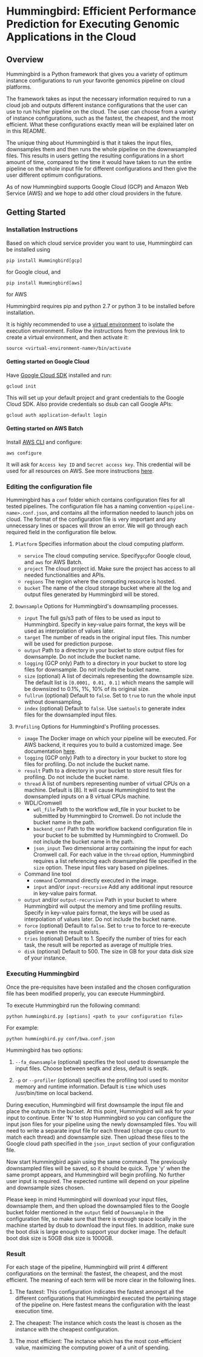 # Hummingbird: Efficient Performance Prediction for Executing Genomic Applications in the Cloud

## Overview

Hummingbird is a Python framework that gives you a variety of optimum instance configurations to run your favorite genomics pipeline on cloud platforms.

The framework takes as input the necessary information required to run a cloud job and outputs different instance configurations that the user can use to run his/her pipeline on the cloud. The user can choose from a variety of instance configurations, such as the fastest, the cheapest, and the most efficient. What these configurations exactly mean will be explained later on in this README.

The unique thing about Hummingbird is that it takes the input files, downsamples them and then runs the whole pipeline on the downwsampled files. This results in users getting the resulting configurations in a short amount of time, compared to the time it would have taken to run the entire pipeline on the whole input file for different configurations and then give the user different optimum configurations.

As of now Hummingbird supports Google Cloud (GCP) and Amazon Web Service (AWS) and we hope to add other cloud providers in the future.

## Getting Started

### Installation Instructions

Based on which cloud service provider you want to use, Hummingbird can be installed using
```
pip install Hummingbird[gcp]
```
for Google cloud, and
```
pip install Hummingbird[aws]
```
for AWS

Hummingbird requires pip and python 2.7 or python 3 to be installed before installation.

It is highly recommended to use a [virtual environment](https://packaging.python.org/guides/installing-using-pip-and-virtual-environments/) to isolate the execution environment. Follow the instructions from the previous link to create a virtual environment, and then activate it:
```
source <virtual-environment-name>/bin/activate
```

#### Getting started on Google Cloud
Have [Google Cloud SDK](https://cloud.google.com/sdk/docs/quickstarts) installed and run:
```
gcloud init
```
This will set up your default project and grant credentials to the Google Cloud SDK. Also provide credentials so dsub can call Google APIs:
```
gcloud auth application-default login
```

#### Getting started on AWS Batch
Install [AWS CLI](https://docs.aws.amazon.com/cli/latest/userguide/cli-chap-install.html) and configure:
```
aws configure
```
It will ask for `Access key ID` and `Secret access key`. This credential will be used for all resources on AWS. See more instructions [here](https://docs.aws.amazon.com/cli/latest/userguide/cli-configure-quickstart.html).

### Editing the configuration file

Hummingbird has a `conf` folder which contains configuration files for all tested pipelines. The configuration file has a naming convention `<pipeline-name>.conf.json`, and contains all the information needed to launch jobs on cloud. The format of the configuration file is very important and any unnecessary lines or spaces will throw an error. We will go through each required field in the configuration file below.

1. `Platform` Specifies information about the cloud computing platform.
    - `service` The cloud computing service. Specify`gcp`for Google cloud, and `aws` for AWS Batch.
    - `project` The cloud project id. Make sure the project has access to all needed functionalities and APIs.
    - `regions` The region where the computing resource is hosted.
    - `bucket` The name of the cloud storage bucket where all the log and output files generated by Hummingbird will be stored.

2. `Downsample` Options for Hummingbird's downsampling processes.
    - `input` The full gs/s3 path of files to be used as input to Hummingbird. Specify in key-value pairs format, the keys will be used as interpolation of values later.
    - `target` The number of reads in the original input files. This number will be used for prediction purpose.
    - `output` Path to a directory in your bucket to store output files for downsample. Do not include the bucket name.
    - `logging` (GCP only) Path to a directory in your bucket to store log files for downsample. Do not include the bucket name.
    - `size` (optional) A list of decimals representing the downsample size. The default list is `[0.0001, 0.01, 0.1]` which means the sample will be downsized to 0.1%, 1%, 10% of its original size.
    - `fullrun` (optional) Default to `false`. Set to `true` to run the whole input without downsampling.
    - `index` (optional) Default to `false`. Use `samtools` to generate index files for the downsampled input files.

3. `Profiling` Options for Hummingbird's Profiling processes.
    - `image` The Docker image on which your pipeline will be executed. For AWS backend, it requires you to build a customized image. See documentation [here](AWS/README.md).
    - `logging` (GCP only) Path to a directory in your bucket to store log files for profiling. Do not include the bucket name.
    - `result` Path to a directory in your bucket to store result files for profiling. Do not include the bucket name.
    - `thread` A list of numbers representing number of virtual CPUs on a machine. Default is [8]. It will cause Hummingbird to test the downsampled inputs on a 8 virtual CPUs machine.
    - WDL/Cromwell
        - `wdl_file` Path to the workflow wdl_file in your bucket to be submitted by Hummingbird to Cromwell. Do not include the bucket name in the path.
        - `backend_conf` Path to the workflow backend configuration file in your bucket to be submitted by Hummingbird to Cromwell. Do not include the bucket name in the path.
        - `json_input` Two dimensional array containing the input for each Cromwell call. For each value in the `thread` option, Hummingbird requires a list referencing each downsampled file specified in the `size` option. These input files vary based on pipelines.
    - Command line tool
        - `command` Command directly executed in the image.
        - `input` and/or `input-recursive` Add any additional input resource in key-value pairs format.
    - `output` and/or `output-recursive` Path in your bucket to where Hummingbird will output the memory and time profiling results. Specify in key-value pairs format, the keys will be used as interpolation of values later. Do not include the bucket name.
    - `force` (optional) Default to `false`. Set to `true` to force to re-execute pipeline even the result exists.
    - `tries` (optional) Default to 1. Specify the number of tries for each task, the result will be reported as average of multiple tries.
    - `disk` (optional) Default to 500. The size in GB for your data disk size of your instance.

### Executing Hummingbird

Once the pre-requisites have been installed and the chosen configuration file has been modified properly, you can execute Hummingbird.

To execute Hummingbird run the following command:
```
python hummingbird.py [options] <path to your configuration file>
```
For example:
```
python hummingbird.py conf/bwa.conf.json
```
Hummingbird has two options:

1. `--fa_downsample` (optional) specifies the tool used to downsample the input files. Choose between seqtk and zless, default is seqtk.

1. `-p` or `--profiler` (optional) specifies the profiling tool used to monitor memory and runtime information. Default is `time` which uses /usr/bin/time on local backend.

During execution, Hummingbird will first downsample the input file and place the outputs in the bucket. At this point, Hummingbird will ask for your input to continue. Enter 'N' to stop Hummingbird so you can configure the input json files for your pipeline using the newly downsampled files. You will need to write a separate input file for each thread (change cpu count to match each thread) and downsample size. Then upload these files to the Google cloud path specified in the `json_input` section of your configuration file.

Now start Hummingbird again using the same command. The previously downsampled files will be saved, so it should be quick. Type 'y' when the same prompt appears, and Hummingbird will begin profiling. No further user input is required. The expected runtime will depend on your pipeline and downsample sizes chosen.

Please keep in mind Hummingbird will download your input files, downsample them, and then upload the downsampled files to the Google bucket folder mentioned in the `output` field of `Downsample` in the configuration file, so make sure that there is enough space locally in the machine started by dsub to download the input files. In addition, make sure the boot disk is large enough to support your docker image. The default boot disk size is 50GB disk size is 1000GB.

### Result

For each stage of the pipeline, Hummingbird will print 4 different configurations on the terminal: the fastest, the cheapest, and the most efficient. The meaning of each term will be more clear in the following lines.

1. The fastest: This configuration indicates the fastest amongst all the different configurations that Hummingbird executed the pertaining stage of the pipeline on. Here fastest means the configuration with the least execution time.

2. The cheapest: The instance which costs the least is chosen as the instance with the cheapest configuration.

3. The most efficient: The inctance which has the most cost-efficient value, maximizing the computing power of a unit of spending.
